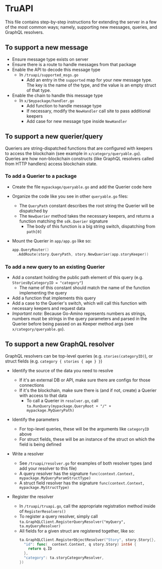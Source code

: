 # TruAPI

This file contains step-by-step instructions for extending the server in a few of the most common ways; namely, supporting new messages, queries, and GraphQL resolvers.

## To support a new message

- Ensure message type exists on server
- Ensure there is a route to handle messages from that package
- Enable the API to decode this message type
  - In `/truapi/supported_msgs.go`
      - Add an entry in the `supported` map for your new message type. The key is the name of the type, and the value is an empty struct of that type.
- Enable the chain to handle this message type
  - In `x/$mypackage/handler.go`
    - Add function to handle message type
    - If necessary, modify the `NewHandler` call site to pass additional keepers
    - Add case for new message type inside `NewHandler`

## To support a new querier/query

Queriers are string-dispatched functions that are configured with keepers to access the blockchain (see example in `x/category/queryable.go`). Queries are how non-blockchain constructs (like GraphQL resolvers called from HTTP handlers) access blockchain state.

### To add a Querier to a package
  - Create the file `mypackage/queryable.go` and add the Querier code here
  - Organize the code like you see in other `queryable.go` files:
    - The `QueryPath` constant describes the root string the Querier will be dispatched by
    - The `NewQuerier` method takes the necessary keepers, and returns a function matching the `sdk.Querier` signature
      - The body of this function is a big string switch, dispatching from `path[0]`
  - Mount the Querier in `app/app.go` like so:

    ```go
    app.QueryRouter()
      .AddRoute(story.QueryPath, story.NewQuerier(app.storyKeeper))
    ```

### To add a new query to an existing Querier
  - Add a constant holding the public path element of this query (e.g. `StoriesByCategoryID = "category"`)
    - The name of this constant should match the name of the function implementing the query
  - Add a function that implements this query
  - Add a case to the Querier's switch, which will call this function with necessary keepers and request data
  - *Important note:* Because Go-Amino represents numbers as strings, numbers must be strings in the query parameters and parsed in the Querier before being passed on as Keeper method args (see `x/category/queryable.go`).


## To support a new GraphQL resolver

GraphQL resolvers can be top-level queries (e.g. `stories(categoryID)`), or struct fields (e.g. `category { stories { age } }`)

- Identify the source of the data you need to resolve
  - If it's an external DB or API, make sure there are configs for those connections
  - If it's the blockchain, make sure there is (and if not, create) a Querier with access to that data
    - To call a Querier in `resolver.go`, call `ta.RunQuery(mypackage.QueryRoot + "/" + mypackage.MyQueryPath)`

- Identify the parameters
  - For top-level queries, these will be the arguments like `categoryID` above
  - For struct fields, these will be an instance of the struct on which the field is being defined

- Write a resolver
  - See `/truapi/resolver.go` for examples of both resolver types (and add your resolver to this file)
  - A query resolver has the signature `func(context.Context, mypackage.MyQueryParamStructType)`
  - A struct field resolver has the signature `func(context.Context, mypackage.MyStructType)`

- Register the resolver
  - In `/truapi/truapi.go`, call the appropriate registration method inside of `RegisterResolvers()`
  - To register a query resolver, simply call `ta.GraphQLClient.RegisterQueryResolver("myQuery", ta.myQueryResolver)`
  - All fields for a given struct are registered together, like so:
    ```go
    ta.GraphQLClient.RegisterObjectResolver("Story", story.Story{}, map[string]interface{}{
      "id": func(_ context.Context, q story.Story) int64 {
        return q.ID
      },
      "category": ta.storyCategoryResolver,
    })
    ```
